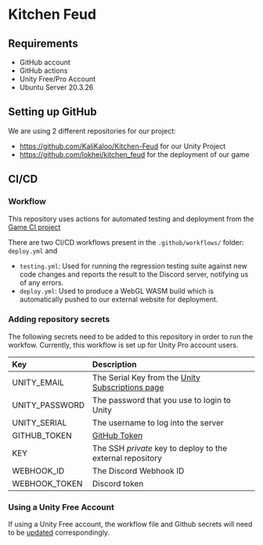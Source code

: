 # Kitchen Feud


## Requirements
- GitHub account
- GitHub actions
- Unity Free/Pro Account
- Ubuntu Server 20.3.26

## Setting up GitHub

We are using 2 different repositories for our project:
- https://github.com/KaliKaloo/Kitchen-Feud for our Unity Project
- https://github.com/lokhei/kitchen_feud for the deployment of our game


## CI/CD

### Workflow
This repository uses actions for automated testing and deployment from the [Game CI project](https://game.ci)

There are two CI/CD workflows present in the `.github/workflows/` folder: `deploy.yml` and
-  `testing.yml`: Used for running the regression testing suite against new code changes and reports the result to the Discord server, notifying us of any errors.
-  `deploy.yml`: Used to produce a WebGL WASM build which is automatically pushed to our external website for deployment.


### Adding repository secrets
The following secrets need to be added to this repository in order to run the workfow. Currently, this workflow is set up for Unity Pro account users.

| Key           | Description
| :--           | :----------                                  |
| UNITY_EMAIL   |  The Serial Key from the [Unity Subscriptions page](https://id.unity.com/en/subscriptions)           |
| UNITY_PASSWORD| The password that you use to login to Unity          |
| UNITY_SERIAL  | The username to log into the server          |
| GITHUB_TOKEN  | [GitHub Token](https://docs.github.com/en/actions/security-guides/automatic-token-authentication#about-the-github_token-secret) |
| KEY           | The SSH *private* key to deploy to the external repository |
|WEBHOOK_ID     | The Discord Webhook ID                       |
| WEBHOOK_TOKEN | Discord token                                |
 
### Using a Unity Free Account

If using a Unity Free account, the workflow file and Github secrets will need to be [updated](https://game.ci/docs/github/activation) correspondingly.

